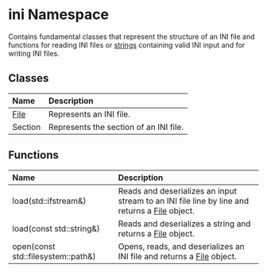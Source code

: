 # ini Namespace

Contains fundamental classes that represent the structure of an INI file and functions for reading INI files or [strings](https://cplusplus.com/reference/string/string/) containing valid INI input and for writing INI files.

## Classes

| Name                   | Description                            |
| :--------------------- | :------------------------------------- |
| [File](./file/file.md) | Represents an INI file.                |
| Section                | Represents the section of an INI file. |

## Functions

| Name                               | Description                          |
| :--------------------------------- | :----------------------------------- |
| load(std::ifstream&)               | Reads and deserializes an input stream to an INI file line by line and returns a [File](./file/file.md) object. |
| load(const std::string&)           | Reads and deserializes a string and returns a [File](./file/file.md) object. |
| open(const std::filesystem::path&) | Opens, reads, and deserializes an INI file and returns a [File](./file/file.md) object. |